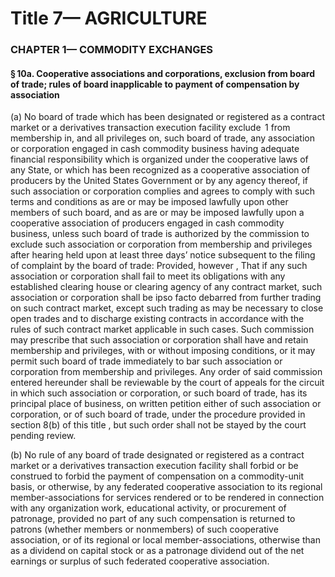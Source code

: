 
# Title 7— AGRICULTURE
### CHAPTER 1— COMMODITY EXCHANGES
#### § 10a. Cooperative associations and corporations, exclusion from board of trade; rules of board inapplicable to payment of compensation by association

(a) No board of trade which has been designated or registered as a contract market or a derivatives transaction execution facility exclude  1 from membership in, and all privileges on, such board of trade, any association or corporation engaged in cash commodity business having adequate financial responsibility which is organized under the cooperative laws of any State, or which has been recognized as a cooperative association of producers by the United States Government or by any agency thereof, if such association or corporation complies and agrees to comply with such terms and conditions as are or may be imposed lawfully upon other members of such board, and as are or may be imposed lawfully upon a cooperative association of producers engaged in cash commodity business, unless such board of trade is authorized by the commission to exclude such association or corporation from membership and privileges after hearing held upon at least three days’ notice subsequent to the filing of complaint by the board of trade: Provided, however , That if any such association or corporation shall fail to meet its obligations with any established clearing house or clearing agency of any contract market, such association or corporation shall be ipso facto debarred from further trading on such contract market, except such trading as may be necessary to close open trades and to discharge existing contracts in accordance with the rules of such contract market applicable in such cases. Such commission may prescribe that such association or corporation shall have and retain membership and privileges, with or without imposing conditions, or it may permit such board of trade immediately to bar such association or corporation from membership and privileges. Any order of said commission entered hereunder shall be reviewable by the court of appeals for the circuit in which such association or corporation, or such board of trade, has its principal place of business, on written petition either of such association or corporation, or of such board of trade, under the procedure provided in section 8(b) of this title , but such order shall not be stayed by the court pending review.

(b) No rule of any board of trade designated or registered as a contract market or a derivatives transaction execution facility shall forbid or be construed to forbid the payment of compensation on a commodity-unit basis, or otherwise, by any federated cooperative association to its regional member-associations for services rendered or to be rendered in connection with any organization work, educational activity, or procurement of patronage, provided no part of any such compensation is returned to patrons (whether members or nonmembers) of such cooperative association, or of its regional or local member-associations, otherwise than as a dividend on capital stock or as a patronage dividend out of the net earnings or surplus of such federated cooperative association.
